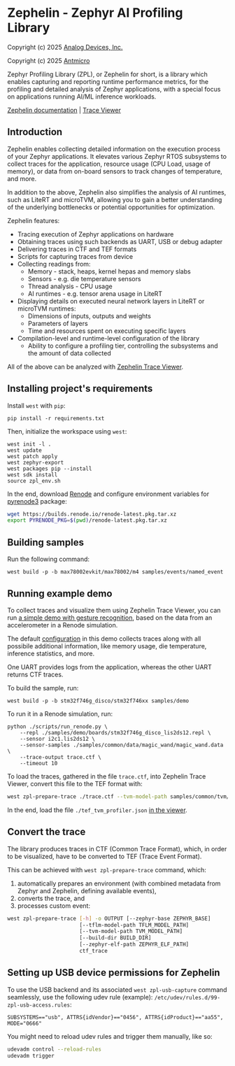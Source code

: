 # Zephelin - Zephyr AI Profiling Library

Copyright (c) 2025 [Analog Devices, Inc.](https://www.analog.com/en/index.html)

Copyright (c) 2025 [Antmicro](https://www.antmicro.com)

Zephyr Profiling Library (ZPL), or Zephelin for short, is a library which enables capturing and reporting runtime performance metrics, for the profiling and detailed analysis of Zephyr applications, with a special focus on applications running AI/ML inference workloads.

[Zephelin documentation](https://antmicro.github.io/zephelin) | [Trace Viewer](https://antmicro.github.io/zephelin-trace-viewer)

## Introduction

Zephelin enables collecting detailed information on the execution process of your Zephyr applications.
It elevates various Zephyr RTOS subsystems to collect traces for the application, resource usage (CPU Load, usage of memory), or data from on-board sensors to track changes of temperature, and more.

In addition to the above, Zephelin also simplifies the analysis of AI runtimes, such as LiteRT and microTVM, allowing you to gain a better understanding of the underlying bottlenecks or potential opportunities for optimization.

Zephelin features:

* Tracing execution of Zephyr applications on hardware
* Obtaining traces using such backends as UART, USB or debug adapter
* Delivering traces in CTF and TEF formats
* Scripts for capturing traces from device
* Collecting readings from:
    * Memory - stack, heaps, kernel hepas and memory slabs
    * Sensors - e.g. die temperature sensors
    * Thread analysis - CPU usage
    * AI runtimes - e.g. tensor arena usage in LiteRT
* Displaying details on executed neural network layers in LiteRT or microTVM runtimes:
    * Dimensions of inputs, outputs and weights
    * Parameters of layers
    * Time and resources spent on executing specific layers
* Compilation-level and runtime-level configuration of the library
    * Ability to configure a profiling tier, controlling the subsystems and the amount of data collected

All of the above can be analyzed with [Zephelin Trace Viewer](https://antmicro.github.io/zephelin-trace-viewer).

## Installing project's requirements

Install `west` with `pip`:

<!-- name="pip-init" -->
```shell
pip install -r requirements.txt
```

Then, initialize the workspace using `west`:

<!-- name="west-init" -->
```shell
west init -l .
west update
west patch apply
west zephyr-export
west packages pip --install
west sdk install
source zpl_env.sh
```

In the end, download [Renode](https://renode.io) and configure environment variables for [pyrenode3](https://github.com/antmicro/pyrenode3) package:

```bash
wget https://builds.renode.io/renode-latest.pkg.tar.xz
export PYRENODE_PKG=$(pwd)/renode-latest.pkg.tar.xz
```

## Building samples

Run the following command:
<!-- name="build-samples" -->
```shell
west build -p -b max78002evkit/max78002/m4 samples/events/named_event
```

## Running example demo

To collect traces and visualize them using Zephelin Trace Viewer, you can run [a simple demo with gesture recognition](./samples/demo), based on the data from an accelerometer in a Renode simulation.

The default [configuration](./samples/demo/prj.conf) in this demo collects traces along with all possibile additional information, like memory usage, die temperature, inference statistics, and more.

One UART provides logs from the application, whereas the other UART returns CTF traces.

To build the sample, run:

<!-- name="build-demo" -->
```shell
west build -p -b stm32f746g_disco/stm32f746xx samples/demo
```

To run it in a Renode simulation, run:

<!-- name="run-demo" -->
```shell
python ./scripts/run_renode.py \
    --repl ./samples/demo/boards/stm32f746g_disco_lis2ds12.repl \
    --sensor i2c1.lis2ds12 \
    --sensor-samples ./samples/common/data/magic_wand/magic_wand.data \
    --trace-output trace.ctf \
    --timeout 10
```

To load the traces, gathered in the file `trace.ctf`, into Zephelin Trace Viewer, convert this file to the TEF format with:

<!-- name="convert-to-tef" -->
```bash
west zpl-prepare-trace ./trace.ctf --tvm-model-path samples/common/tvm/model/magic-wand-graph.json -o ./tef_tvm_profiler.json
```

In the end, load the file `./tef_tvm_profiler.json` [in the viewer](https://antmicro.github.io/zephelin-trace-viewer).

## Convert the trace

The library produces traces in CTF (Common Trace Format), which, in order to be visualized, have to be converted to TEF (Trace Event Format).

This can be achieved with `west zpl-prepare-trace` command, which:
1. automatically prepares an environment (with combined metadata from Zephyr and Zephelin, defining available events),
2. converts the trace, and
3. processes custom event:

```bash
west zpl-prepare-trace [-h] -o OUTPUT [--zephyr-base ZEPHYR_BASE]
                       [--tflm-model-path TFLM_MODEL_PATH]
                       [--tvm-model-path TVM_MODEL_PATH]
                       [--build-dir BUILD_DIR]
                       [--zephyr-elf-path ZEPHYR_ELF_PATH]
                       ctf_trace
```

## Setting up USB device permissions for Zephelin

To use the USB backend and its associated `west zpl-usb-capture` command seamlessly,
use the following udev rule (example):
`/etc/udev/rules.d/99-zpl-usb-access.rules`:

```
SUBSYSTEMS=="usb", ATTRS{idVendor}=="0456", ATTRS{idProduct}=="aa55", MODE="0666"
```

You might need to reload udev rules and trigger them manually, like so:
```bash
udevadm control --reload-rules
udevadm trigger
```

